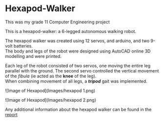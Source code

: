 # Hexapod-Walker

This was my grade 11 Computer Engineering project

This is a hexapod-walker: a 6-legged autonomous walking robot.

The hexapod walker was created using 12 servos, and arduino, and two 9-volt batteries.  
The body and legs of the robot were designed using AutoCAD online 3D modelling and were printed.

Each leg of the robot consisted of two servos, one moving the entire leg parallel with the ground. The second servo controlled the vertical movement of the *fibula* (ie acted as the **knee** of the leg).  
When combining movement of all legs, a **_tripod_** gait was implemented.

![Image of Hexapod](Images/hexapod 1.png)

![Image of Hexapod](Images/hexapod 2.png)

Any additional information about the hexapod walker can be found in the [report](https://github.com/wshahbaz/Hexapod-Walker/blob/master/Hexapod%20Walker%20Report.pdf)
